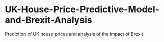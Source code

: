 # UK-House-Price-Predictive-Model-and-Brexit-Analysis
Prediction of UK house prices and analysis of the impact of Brexit
